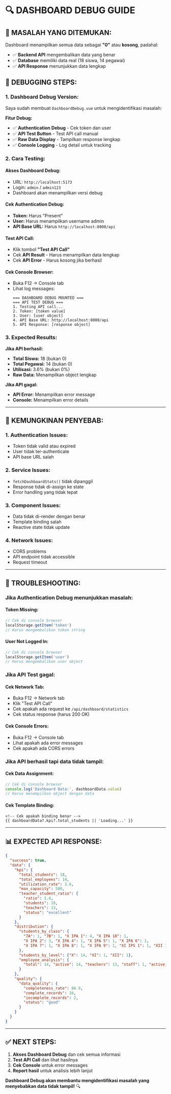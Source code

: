 # 🔍 DASHBOARD DEBUG GUIDE

## 🚨 **MASALAH YANG DITEMUKAN:**

Dashboard menampilkan semua data sebagai **"0"** atau **kosong**, padahal:
- ✅ **Backend API** mengembalikan data yang benar
- ✅ **Database** memiliki data real (18 siswa, 14 pegawai)
- ✅ **API Response** menunjukkan data lengkap

## 🔧 **DEBUGGING STEPS:**

### **1. Dashboard Debug Version:**
Saya sudah membuat `DashboardDebug.vue` untuk mengidentifikasi masalah:

**Fitur Debug:**
- ✅ **Authentication Debug** - Cek token dan user
- ✅ **API Test Button** - Test API call manual
- ✅ **Raw Data Display** - Tampilkan response lengkap
- ✅ **Console Logging** - Log detail untuk tracking

### **2. Cara Testing:**

#### **Akses Dashboard Debug:**
- URL: `http://localhost:5173`
- Login: `admin` / `admin123`
- Dashboard akan menampilkan versi debug

#### **Cek Authentication Debug:**
- **Token:** Harus "Present"
- **User:** Harus menampilkan username admin
- **API Base URL:** Harus `http://localhost:8000/api`

#### **Test API Call:**
- Klik tombol **"Test API Call"**
- Cek **API Result** - Harus menampilkan data lengkap
- Cek **API Error** - Harus kosong jika berhasil

#### **Cek Console Browser:**
- Buka F12 → Console tab
- Lihat log messages:
  ```
  === DASHBOARD DEBUG MOUNTED ===
  === API TEST DEBUG ===
  1. Testing API call...
  2. Token: [token value]
  3. User: [user object]
  4. API Base URL: http://localhost:8000/api
  5. API Response: [response object]
  ```

### **3. Expected Results:**

**Jika API berhasil:**
- **Total Siswa:** 18 (bukan 0)
- **Total Pegawai:** 14 (bukan 0)
- **Utilisasi:** 3.6% (bukan 0%)
- **Raw Data:** Menampilkan object lengkap

**Jika API gagal:**
- **API Error:** Menampilkan error message
- **Console:** Menampilkan error details

---

## 🎯 **KEMUNGKINAN PENYEBAB:**

### **1. Authentication Issues:**
- Token tidak valid atau expired
- User tidak ter-authenticate
- API base URL salah

### **2. Service Issues:**
- `fetchDashboardStats()` tidak dipanggil
- Response tidak di-assign ke state
- Error handling yang tidak tepat

### **3. Component Issues:**
- Data tidak di-render dengan benar
- Template binding salah
- Reactive state tidak update

### **4. Network Issues:**
- CORS problems
- API endpoint tidak accessible
- Request timeout

---

## 🔧 **TROUBLESHOOTING:**

### **Jika Authentication Debug menunjukkan masalah:**

#### **Token Missing:**
```javascript
// Cek di console browser
localStorage.getItem('token')
// Harus mengembalikan token string
```

#### **User Not Logged In:**
```javascript
// Cek di console browser
localStorage.getItem('user')
// Harus mengembalikan user object
```

### **Jika API Test gagal:**

#### **Cek Network Tab:**
- Buka F12 → Network tab
- Klik "Test API Call"
- Cek apakah ada request ke `/api/dashboard/statistics`
- Cek status response (harus 200 OK)

#### **Cek Console Errors:**
- Buka F12 → Console tab
- Lihat apakah ada error messages
- Cek apakah ada CORS errors

### **Jika API berhasil tapi data tidak tampil:**

#### **Cek Data Assignment:**
```javascript
// Cek di console browser
console.log('Dashboard Data:', dashboardData.value)
// Harus menampilkan object dengan data
```

#### **Cek Template Binding:**
```vue
<!-- Cek apakah binding benar -->
{{ dashboardData?.kpi?.total_students || 'Loading...' }}
```

---

## 📊 **EXPECTED API RESPONSE:**

```json
{
  "success": true,
  "data": {
    "kpi": {
      "total_students": 18,
      "total_employees": 14,
      "utilization_rate": 3.6,
      "max_capacity": 500,
      "teacher_student_ratio": {
        "ratio": 1.4,
        "students": 18,
        "teachers": 13,
        "status": "excellent"
      }
    },
    "distribution": {
      "students_by_class": {
        "7A": 1, "7B": 1, "X IPA 1": 4, "X IPA 10": 1,
        "X IPA 2": 3, "X IPA 4": 1, "X IPA 5": 1, "X IPA 6": 1,
        "X IPA 7": 1, "X IPA 8": 1, "X IPA 9": 1, "XI IPS 1": 1, "XII IPA 1": 1
      },
      "students_by_level": {"X": 14, "XI": 1, "XII": 1},
      "employee_analysis": {
        "total": 14, "active": 14, "teachers": 13, "staff": 1, "active_percentage": 100
      }
    },
    "quality": {
      "data_quality": {
        "completeness_rate": 88.9,
        "complete_records": 16,
        "incomplete_records": 2,
        "status": "good"
      }
    }
  }
}
```

---

## ✅ **NEXT STEPS:**

1. **Akses Dashboard Debug** dan cek semua informasi
2. **Test API Call** dan lihat hasilnya
3. **Cek Console** untuk error messages
4. **Report hasil** untuk analisis lebih lanjut

**Dashboard Debug akan membantu mengidentifikasi masalah yang menyebabkan data tidak tampil!** 🔍
